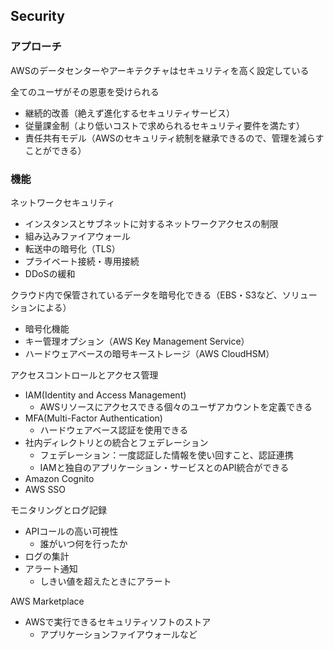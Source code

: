 ## Security

### アプローチ

AWSのデータセンターやアーキテクチャはセキュリティを高く設定している

全てのユーザがその恩恵を受けられる

- 継続的改善（絶えず進化するセキュリティサービス）
- 従量課金制（より低いコストで求められるセキュリティ要件を満たす）
- 責任共有モデル（AWSのセキュリティ統制を継承できるので、管理を減らすことができる）

### 機能

ネットワークセキュリティ

- インスタンスとサブネットに対するネットワークアクセスの制限
- 組み込みファイアウォール
- 転送中の暗号化（TLS）
- プライベート接続・専用接続
- DDoSの緩和

クラウド内で保管されているデータを暗号化できる（EBS・S3など、ソリューションによる）

- 暗号化機能
- キー管理オプション（AWS Key Management Service）
- ハードウェアベースの暗号キーストレージ（AWS CloudHSM）

アクセスコントロールとアクセス管理

- IAM(Identity and Access Management)
  - AWSリソースにアクセスできる個々のユーザアカウントを定義できる
- MFA(Multi-Factor Authentication)
  - ハードウェアベース認証を使用できる
- 社内ディレクトリとの統合とフェデレーション
  - フェデレーション：一度認証した情報を使い回すこと、認証連携
  - IAMと独自のアプリケーション・サービスとのAPI統合ができる
- Amazon Cognito
- AWS SSO

モニタリングとログ記録

- APIコールの高い可視性
  - 誰がいつ何を行ったか
- ログの集計
- アラート通知
  - しきい値を超えたときにアラート

AWS Marketplace

- AWSで実行できるセキュリティソフトのストア
  - アプリケーションファイアウォールなど
  


